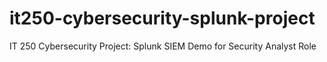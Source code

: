 # it250-cybersecurity-splunk-project
IT 250 Cybersecurity Project: Splunk SIEM Demo for Security Analyst Role
